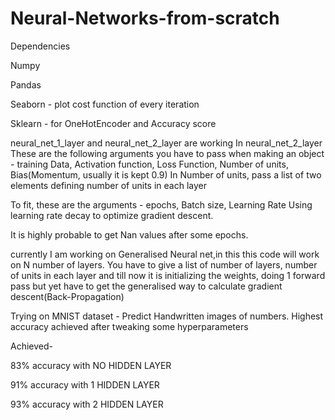 # Neural-Networks-from-scratch
Dependencies

Numpy

Pandas

Seaborn - plot cost function of every iteration

Sklearn - for OneHotEncoder and Accuracy score

neural_net_1_layer and neural_net_2_layer are working
In neural_net_2_layer
These are the following arguments you have to pass when making an object -
training Data, Activation function, Loss Function, Number of units, Bias(Momentum, usually it is kept 0.9)
In Number of units, pass a list of two elements defining number of units in each layer

To fit, these are the arguments -
epochs, Batch size, Learning Rate
Using learning rate decay to optimize gradient descent.

It is highly probable to get Nan values after some epochs.

currently I am working on Generalised Neural net,in this this code will work on N number of layers.
You have to give a list of number of layers, number of units in each layer and till now it is
initializing the weights, doing 1 forward pass but yet have to get the generalised way to calculate gradient descent(Back-Propagation)

Trying on MNIST dataset -
Predict Handwritten images of numbers.
Highest accuracy achieved after tweaking some hyperparameters

Achieved-

83% accuracy with NO HIDDEN LAYER

91% accuracy with 1 HIDDEN LAYER

93% accuracy with 2 HIDDEN LAYER
